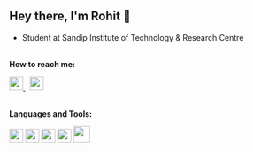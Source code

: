 ## Hey there, I'm Rohit 👋

- Student at Sandip Institute of Technology & Research Centre
  <br><br>

**How to reach me:**

<a href="https://www.linkedin.com/in/imrohitc/">
  <img width="25px" src="./icons/linkedin.svg">
</a> &nbsp;
<a href="mailto:rjc0160@gmail.com">
  <img width="25px" src="./icons/gmail.svg">
</a>
<br><br>

**Languages and Tools:**

<code><img height="25px" src="./icons/git.svg"></code>
<code><img height="25px" src="./icons/html5.svg"></code>
<code><img height="25px" src="./icons/css3.svg"></code>
<code><img height="25px" src="./icons/javascript.svg"></code>
<code><img height="30px" src="./icons/java.svg"></code>
